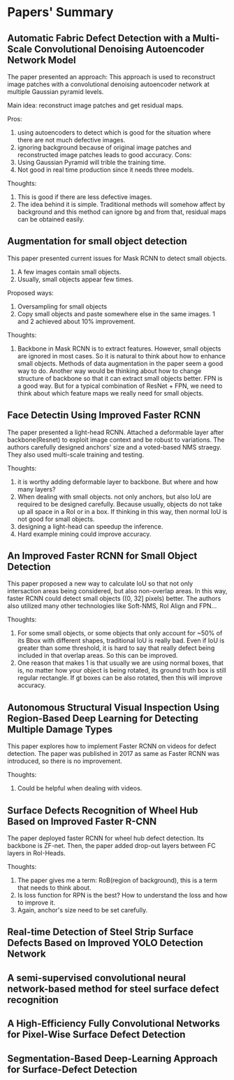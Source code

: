 # Papers' Summary

## Automatic Fabric Defect Detection with a Multi-Scale Convolutional Denoising Autoencoder Network Model

The paper presented an approach: This approach is used to reconstruct image patches with a convolutional denoising autoencoder network at multiple Gaussian pyramid levels.

Main idea: reconstruct image patches and get residual maps.

Pros:
  1. using autoencoders to detect which is good for the situation where there are not much defective images.
  2. ignoring background because of original image patches and reconstructed image patches leads to good accuracy.
Cons:
  1. Using Gaussian Pyramid will trible the training time.
  2. Not good in real time production since it needs three models.
  
Thoughts:
  1. This is good if there are less defective images.
  2. The idea behind it is simple. Traditional methods will somehow affect by background and this method can ignore bg and from that, residual maps can be obtained easily.

## Augmentation for small object detection

This paper presented current issues for Mask RCNN to detect small objects.
  1. A few images contain small objects.
  2. Usually, small objects appear few times.

Proposed ways:
  1. Oversampling for small objects
  2. Copy small objects and paste somewhere else in the same images.
  1 and 2 achieved about 10% improvement.
  
Thoughts:
  1. Backbone in Mask RCNN is to extract features. However, small objects are ignored in most cases.
      So it is natural to think about how to enhance small objects. Methods of data augmentation in the paper seem a good way to do.
      Another way would be thinking about how to change structure of backbone so that it can extract small objects better.
      FPN is a good way.
      But for a typical combination of ResNet + FPN, we need to think about which feature maps we really need for small objects.

## Face Detectin Using Improved Faster RCNN
The paper presented a light-head RCNN. Attached a deformable layer after backbone(Resnet) to exploit image context and be robust to variations. The authors carefully designed anchors' size and a voted-based NMS straegy. They also used multi-scale training and testing.

Thoughts:
  1. it is worthy adding deformable layer to backbone. But where and how many layers?
  2. When dealing with small objects. not only anchors, but also IoU are required to be designed carefully. Because usually, objects do not take up all space in a RoI or in a box. If thinking in this way, then normal IoU is not good for small objects.
  3. designing a light-head can speedup the inference.
  4. Hard example mining could improve accuracy.


## An Improved Faster RCNN for Small Object Detection
This paper proposed a new way to calculate IoU so that not only intersaction areas being considered, but also non-overlap areas. In this way, faster RCNN could detect small objects ((0, 32] pixels) better. The authors also utilized many other technologies like Soft-NMS, RoI Align and FPN...

Thoughts:
  1. For some small objects, or some objects that only account for ~50% of its Bbox with different shapes, traditional IoU is really bad. Even if IoU is greater than some threshold, it is hard to say that really defect being included in that overlap areas. So this can be improved.
  2. One reason that makes 1 is that usually we are using normal boxes, that is, no matter how your object is being rotated, its ground truth box is still regular rectangle. If gt boxes can be also rotated, then this will improve accuracy.


## Autonomous Structural Visual Inspection Using Region-Based Deep Learning for Detecting Multiple Damage Types

This paper explores how to implement Faster RCNN on videos for defect detection.
The paper was published in 2017 as same as Faster RCNN was introduced, so there is no improvement.

Thoughts:
  1. Could be helpful when dealing with videos.


## Surface Defects Recognition of Wheel Hub Based on Improved Faster R-CNN
The paper deployed faster RCNN for wheel hub defect detection. Its backbone is ZF-net. Then, the paper added drop-out layers between FC layers in RoI-Heads.

Thoughts:
  1. The paper gives me a term: RoB(region of background), this is a term that needs to think about. 
  2. Is loss function for RPN is the best? How to understand the loss and how to improve it.
  3. Again, anchor's size need to be set carefully.


## Real-time Detection of Steel Strip Surface Defects Based on Improved YOLO Detection Network

## A semi-supervised convolutional neural network-based method for steel surface defect recognition

## A High-Efficiency Fully Convolutional Networks for Pixel-Wise Surface Defect Detection

## Segmentation-Based Deep-Learning Approach for Surface-Defect Detection


  
